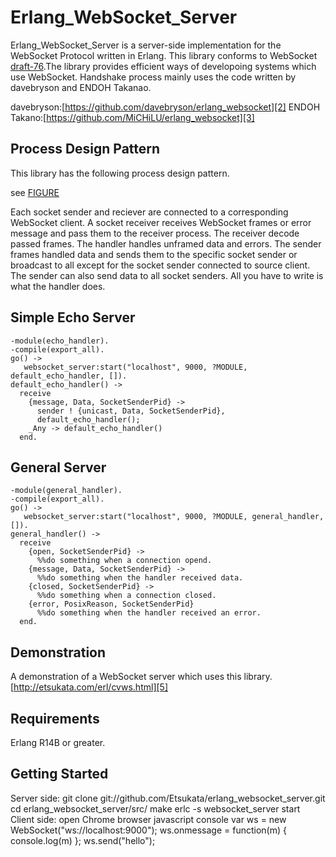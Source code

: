 Erlang_WebSocket_Server
=======================

Erlang_WebSocket_Server is a server-side implementation for the WebSocket Protocol written in Erlang.
This library conforms to WebSocket [draft-76][1].The library provides efficient ways of developoing systems which use WebSocket.
Handshake process mainly uses the code written by davebryson and ENDOH Takanao.

davebryson:[https://github.com/davebryson/erlang_websocket][2]
ENDOH Takano:[https://github.com/MiCHiLU/erlang_websocket][3]

Process Design Pattern
----------------------

This library has the following process design pattern.

see [FIGURE][4]

Each socket sender and reciever are connected to a corresponding WebSocket client. A socket receiver receives WebSocket frames or error message and pass them to the receiver process. The receiver decode passed frames. The handler handles unframed data and errors. The sender frames handled data and sends them to the specific socket sender or broadcast to all except for the socket sender connected to source client. The sender can also send data to all socket senders.
All you have to write is what the handler does.

Simple Echo Server 
------------------
	-module(echo_handler).
	-compile(export_all).
	go() ->
	   websocket_server:start("localhost", 9000, ?MODULE, default_echo_handler, []).
	default_echo_handler() ->
	  receive
	    {message, Data, SocketSenderPid} -> 
	      sender ! {unicast, Data, SocketSenderPid},
	      default_echo_handler();
	    _Any -> default_echo_handler()
	  end.


General Server
------------
	-module(general_handler).
	-compile(export_all).
	go() ->
	   websocket_server:start("localhost", 9000, ?MODULE, general_handler, []).
	general_handler() ->
	  receive
	    {open, SocketSenderPid} ->
		  %%do something when a connection opend.
	    {message, Data, SocketSenderPid} -> 
	      %%do something when the handler received data.
	    {closed, SocketSenderPid} ->
		  %%do something when a connection closed.
	    {error, PosixReason, SocketSenderPid}
		  %%do something when the handler received an error.
	  end.


Demonstration
-------------

A demonstration of a WebSocket server which uses this library.
[http://etsukata.com/erl/cvws.html][5]

Requirements
------------

Erlang R14B or greater.

Getting Started
---------------
Server side:
	git clone git://github.com/Etsukata/erlang_websocket_server.git
	cd erlang_websocket_server/src/
	make
	erlc -s websocket_server start
Client side:
open Chrome browser javascript console
	var ws = new WebSocket("ws://localhost:9000");
	ws.onmessage = function(m) { console.log(m) };
	ws.send("hello");


[1]:http://tools.ietf.org/html/draft-hixie-thewebsocketprotocol-76
[2]:https://github.com/davebryson/erlang_websocket
[3]:https://github.com/MiCHiLU/erlang_websocket
[4]:http://etsukata.com/erl/pdp.jpg
[5]:http://etsukata.com/erl/cvws.html
